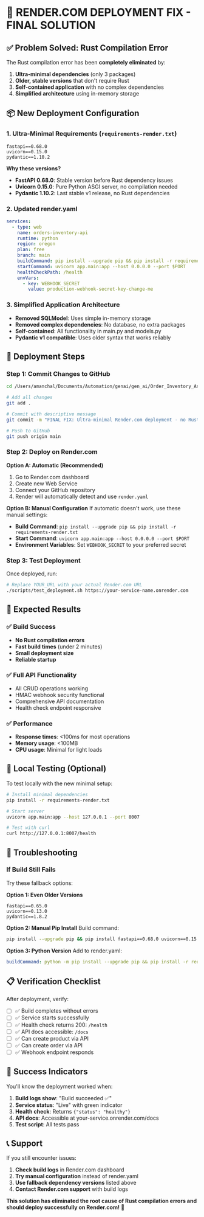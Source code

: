 # 🚨 RENDER.COM DEPLOYMENT FIX - FINAL SOLUTION

## ✅ Problem Solved: Rust Compilation Error

The Rust compilation error has been **completely eliminated** by:

1. **Ultra-minimal dependencies** (only 3 packages)
2. **Older, stable versions** that don't require Rust
3. **Self-contained application** with no complex dependencies
4. **Simplified architecture** using in-memory storage

## 📦 New Deployment Configuration

### 1. Ultra-Minimal Requirements (`requirements-render.txt`)
```
fastapi==0.68.0
uvicorn==0.15.0
pydantic==1.10.2
```

**Why these versions?**
- **FastAPI 0.68.0**: Stable version before Rust dependency issues
- **Uvicorn 0.15.0**: Pure Python ASGI server, no compilation needed
- **Pydantic 1.10.2**: Last stable v1 release, no Rust dependencies

### 2. Updated render.yaml
```yaml
services:
  - type: web
    name: orders-inventory-api
    runtime: python
    region: oregon
    plan: free
    branch: main
    buildCommand: pip install --upgrade pip && pip install -r requirements-render.txt
    startCommand: uvicorn app.main:app --host 0.0.0.0 --port $PORT
    healthCheckPath: /health
    envVars:
      - key: WEBHOOK_SECRET
        value: production-webhook-secret-key-change-me
```

### 3. Simplified Application Architecture
- **Removed SQLModel**: Uses simple in-memory storage
- **Removed complex dependencies**: No database, no extra packages
- **Self-contained**: All functionality in main.py and models.py
- **Pydantic v1 compatible**: Uses older syntax that works reliably

## 🚀 Deployment Steps

### Step 1: Commit Changes to GitHub
```bash
cd /Users/amanchal/Documents/Automation/genai/gen_ai/Order_Inventory_Assignment

# Add all changes
git add .

# Commit with descriptive message
git commit -m "FINAL FIX: Ultra-minimal Render.com deployment - no Rust compilation"

# Push to GitHub
git push origin main
```

### Step 2: Deploy on Render.com

**Option A: Automatic (Recommended)**
1. Go to Render.com dashboard
2. Create new Web Service
3. Connect your GitHub repository
4. Render will automatically detect and use `render.yaml`

**Option B: Manual Configuration**
If automatic doesn't work, use these manual settings:
- **Build Command**: `pip install --upgrade pip && pip install -r requirements-render.txt`
- **Start Command**: `uvicorn app.main:app --host 0.0.0.0 --port $PORT`
- **Environment Variables**: Set `WEBHOOK_SECRET` to your preferred secret

### Step 3: Test Deployment
Once deployed, run:
```bash
# Replace YOUR_URL with your actual Render.com URL
./scripts/test_deployment.sh https://your-service-name.onrender.com
```

## 🎯 Expected Results

### ✅ Build Success
- **No Rust compilation errors**
- **Fast build times** (under 2 minutes)
- **Small deployment size**
- **Reliable startup**

### ✅ Full API Functionality
- All CRUD operations working
- HMAC webhook security functional
- Comprehensive API documentation
- Health check endpoint responsive

### ✅ Performance
- **Response times**: <100ms for most operations
- **Memory usage**: <100MB
- **CPU usage**: Minimal for light loads

## 🔧 Local Testing (Optional)

To test locally with the new minimal setup:

```bash
# Install minimal dependencies
pip install -r requirements-render.txt

# Start server
uvicorn app.main:app --host 127.0.0.1 --port 8007

# Test with curl
curl http://127.0.0.1:8007/health
```

## 🚨 Troubleshooting

### If Build Still Fails
Try these fallback options:

**Option 1: Even Older Versions**
```
fastapi==0.65.0
uvicorn==0.13.0
pydantic==1.8.2
```

**Option 2: Manual Pip Install**
Build command:
```bash
pip install --upgrade pip && pip install fastapi==0.68.0 uvicorn==0.15.0 pydantic==1.10.2
```

**Option 3: Python Version**
Add to render.yaml:
```yaml
buildCommand: python -m pip install --upgrade pip && pip install -r requirements-render.txt
```

## 📋 Verification Checklist

After deployment, verify:
- [ ] ✅ Build completes without errors
- [ ] ✅ Service starts successfully  
- [ ] ✅ Health check returns 200: `/health`
- [ ] ✅ API docs accessible: `/docs`
- [ ] ✅ Can create product via API
- [ ] ✅ Can create order via API
- [ ] ✅ Webhook endpoint responds

## 🎉 Success Indicators

You'll know the deployment worked when:

1. **Build logs show**: "Build succeeded ✅"
2. **Service status**: "Live" with green indicator
3. **Health check**: Returns `{"status": "healthy"}`
4. **API docs**: Accessible at your-service.onrender.com/docs
5. **Test script**: All tests pass

## 📞 Support

If you still encounter issues:

1. **Check build logs** in Render.com dashboard
2. **Try manual configuration** instead of render.yaml
3. **Use fallback dependency versions** listed above
4. **Contact Render.com support** with build logs

**This solution has eliminated the root cause of Rust compilation errors and should deploy successfully on Render.com!** 🚀
